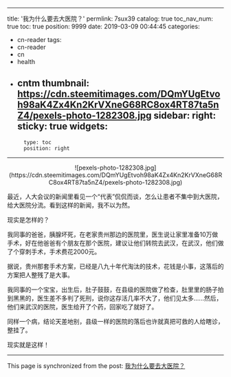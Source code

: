
---
title: '我为什么要去大医院？'
permlink: 7sux39
catalog: true
toc_nav_num: true
toc: true
position: 9999
date: 2019-03-09 00:44:45
categories:
- cn-reader
tags:
- cn-reader
- cn
- health
- cntm
thumbnail: https://cdn.steemitimages.com/DQmYUgEtvoh98aK4Zx4Kn2KrVXneG68RC8ox4RT87ta5nZ4/pexels-photo-1282308.jpg
sidebar:
    right:
        sticky: true
widgets:
    -
        type: toc
        position: right
---


<center>![pexels-photo-1282308.jpg](https://cdn.steemitimages.com/DQmYUgEtvoh98aK4Zx4Kn2KrVXneG68RC8ox4RT87ta5nZ4/pexels-photo-1282308.jpg)</center>

最近，人大会议的新闻里看见一个“代表”侃侃而谈，怎么让患者不集中到大医院，给大医院分流。看到这样的新闻，我不以为然。

现实是怎样的？

我同事的爸爸，胰腺坏死，在老家贵州那边的医院里，医生说让家里准备10万做手术，好在他爸爸有个朋友在那个医院，建议让他们转院去武汉，在武汉，他们做了个穿刺手术，手术费花2000元。

据说，贵州那套手术方案，已经是八九十年代淘汰的技术，花钱是小事，这落后的方案把人整残了是大事。

我同事的一个宝宝，出生后，肚子鼓鼓，在县级的医院做了检查，肚里里的肠子拍到黑黑的，医生差不多判了死刑，说你这存活几率不大了，他们见太多......然后，他们来武汉的医院，医生给开了个药，回家吃了就好了。

同样一个病，结论天差地别，县级一样的医院的落后也许就真把可救的人给瞎诊，整挂了。

现实就是这样！

- - -

This page is synchronized from the post: [我为什么要去大医院？](https://steemit.com/@yellowbird/7sux39)
